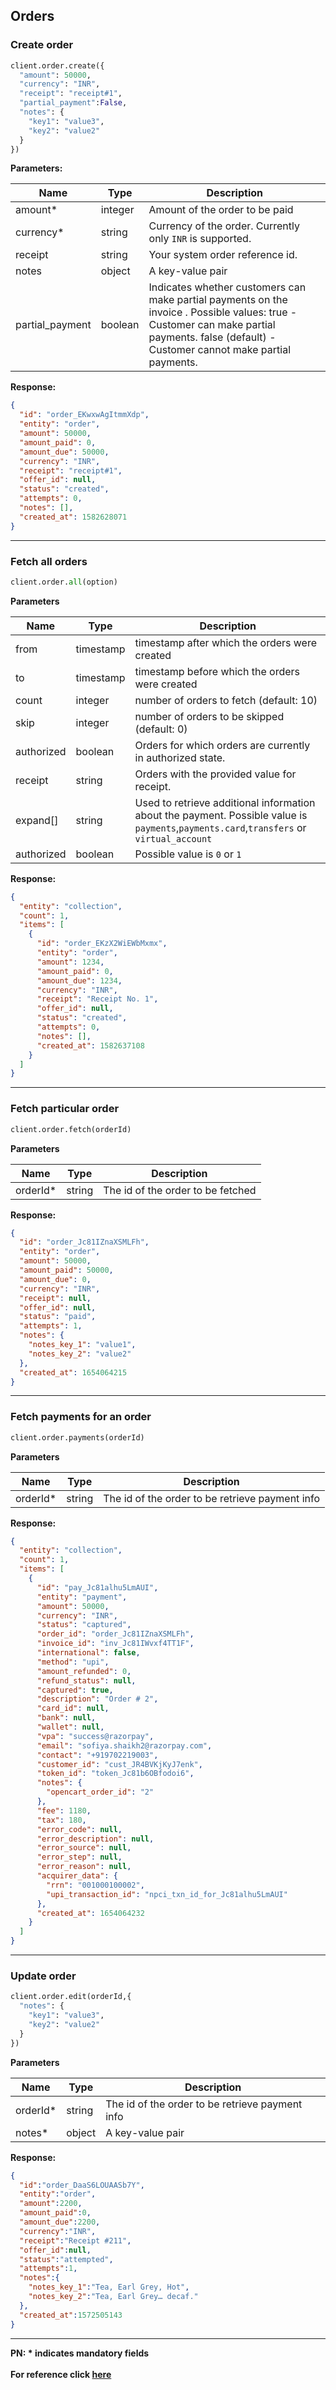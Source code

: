 ## Orders

### Create order

```py
client.order.create({
  "amount": 50000,
  "currency": "INR",
  "receipt": "receipt#1",
  "partial_payment":False,
  "notes": {
    "key1": "value3",
    "key2": "value2"
  }
})
```

**Parameters:**

| Name            | Type    | Description                                                                  |
|-----------------|---------|------------------------------------------------------------------------------|
| amount*          | integer | Amount of the order to be paid                                               |
| currency*        | string  | Currency of the order. Currently only `INR` is supported.                      |
| receipt         | string  | Your system order reference id.                                              |
| notes           | object  | A key-value pair   |
|partial_payment | boolean  | Indicates whether customers can make partial payments on the invoice . Possible values: true - Customer can make partial payments. false (default) - Customer cannot make partial payments. |

**Response:**

```json
{
  "id": "order_EKwxwAgItmmXdp",
  "entity": "order",
  "amount": 50000,
  "amount_paid": 0,
  "amount_due": 50000,
  "currency": "INR",
  "receipt": "receipt#1",
  "offer_id": null,
  "status": "created",
  "attempts": 0,
  "notes": [],
  "created_at": 1582628071
}
```

-------------------------------------------------------------------------------------------------------

### Fetch all orders

```py
client.order.all(option)
```

**Parameters**

| Name       | Type      | Description                                                  |
|------------|-----------|--------------------------------------------------------------|
| from       | timestamp | timestamp after which the orders were created              |
| to         | timestamp | timestamp before which the orders were created             |
| count      | integer   | number of orders to fetch (default: 10)                    |
| skip       | integer   | number of orders to be skipped (default: 0)                |
| authorized | boolean   | Orders for which orders are currently in authorized state. |
| receipt    | string    | Orders with the provided value for receipt.                  |
| expand[]   | string    |  Used to retrieve additional information about the payment. Possible value is `payments`,`payments.card`,`transfers` or `virtual_account` |
| authorized       | boolean | Possible value is `0` or `1` |


**Response:**

```json
{
  "entity": "collection",
  "count": 1,
  "items": [
    {
      "id": "order_EKzX2WiEWbMxmx",
      "entity": "order",
      "amount": 1234,
      "amount_paid": 0,
      "amount_due": 1234,
      "currency": "INR",
      "receipt": "Receipt No. 1",
      "offer_id": null,
      "status": "created",
      "attempts": 0,
      "notes": [],
      "created_at": 1582637108
    }
  ]
}
```
-------------------------------------------------------------------------------------------------------

### Fetch particular order

```py
client.order.fetch(orderId)
```
**Parameters**

| Name     | Type   | Description                         |
|----------|--------|-------------------------------------|
| orderId* | string | The id of the order to be fetched |

**Response:**

```json
{
  "id": "order_Jc81IZnaXSMLFh",
  "entity": "order",
  "amount": 50000,
  "amount_paid": 50000,
  "amount_due": 0,
  "currency": "INR",
  "receipt": null,
  "offer_id": null,
  "status": "paid",
  "attempts": 1,
  "notes": {
    "notes_key_1": "value1",
    "notes_key_2": "value2"
  },
  "created_at": 1654064215
}
```
-------------------------------------------------------------------------------------------------------

### Fetch payments for an order

```py
client.order.payments(orderId)
```
**Parameters**

| Name     | Type   | Description                         |
|----------|--------|-------------------------------------|
| orderId* | string | The id of the order to be retrieve payment info |

**Response:**
```json
{
  "entity": "collection",
  "count": 1,
  "items": [
    {
      "id": "pay_Jc81alhu5LmAUI",
      "entity": "payment",
      "amount": 50000,
      "currency": "INR",
      "status": "captured",
      "order_id": "order_Jc81IZnaXSMLFh",
      "invoice_id": "inv_Jc81IWvxf4TT1F",
      "international": false,
      "method": "upi",
      "amount_refunded": 0,
      "refund_status": null,
      "captured": true,
      "description": "Order # 2",
      "card_id": null,
      "bank": null,
      "wallet": null,
      "vpa": "success@razorpay",
      "email": "sofiya.shaikh2@razorpay.com",
      "contact": "+919702219003",
      "customer_id": "cust_JR4BVKjKyJ7enk",
      "token_id": "token_Jc81b6OBfodoi6",
      "notes": {
        "opencart_order_id": "2"
      },
      "fee": 1180,
      "tax": 180,
      "error_code": null,
      "error_description": null,
      "error_source": null,
      "error_step": null,
      "error_reason": null,
      "acquirer_data": {
        "rrn": "001000100002",
        "upi_transaction_id": "npci_txn_id_for_Jc81alhu5LmAUI"
      },
      "created_at": 1654064232
    }
  ]
}
```
-------------------------------------------------------------------------------------------------------

### Update order

```py
client.order.edit(orderId,{
  "notes": {
    "key1": "value3",
    "key2": "value2"
  }
})
```
**Parameters**

| Name     | Type   | Description                         |
|----------|--------|-------------------------------------|
| orderId* | string | The id of the order to be retrieve payment info |
| notes*   | object  | A key-value pair                    |

**Response:**
```json
{
  "id":"order_DaaS6LOUAASb7Y",
  "entity":"order",
  "amount":2200,
  "amount_paid":0,
  "amount_due":2200,
  "currency":"INR",
  "receipt":"Receipt #211",
  "offer_id":null,
  "status":"attempted",
  "attempts":1,
  "notes":{
    "notes_key_1":"Tea, Earl Grey, Hot",
    "notes_key_2":"Tea, Earl Grey… decaf."
  },
  "created_at":1572505143
}
```
-------------------------------------------------------------------------------------------------------


**PN: * indicates mandatory fields**
<br>
<br>
**For reference click [here](https://razorpay.com/docs/api/orders/)**